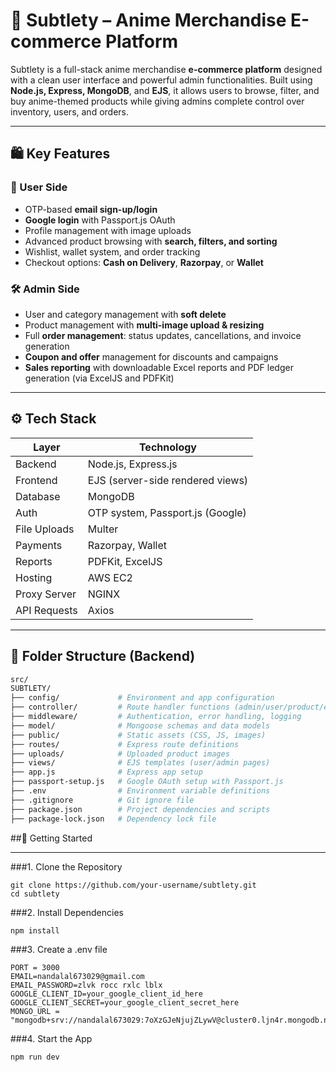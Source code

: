 # 🧢 Subtlety – Anime Merchandise E-commerce Platform

Subtlety is a full-stack anime merchandise **e-commerce platform** designed with a clean user interface and powerful admin functionalities. Built using **Node.js, Express, MongoDB**, and **EJS**, it allows users to browse, filter, and buy anime-themed products while giving admins complete control over inventory, users, and orders.

---

## 🛍️ Key Features

### 👥 User Side
- OTP-based **email sign-up/login**
- **Google login** with Passport.js OAuth
- Profile management with image uploads
- Advanced product browsing with **search, filters, and sorting**
- Wishlist, wallet system, and order tracking
- Checkout options: **Cash on Delivery**, **Razorpay**, or **Wallet**

### 🛠️ Admin Side
- User and category management with **soft delete**
- Product management with **multi-image upload & resizing**
- Full **order management**: status updates, cancellations, and invoice generation
- **Coupon and offer** management for discounts and campaigns
- **Sales reporting** with downloadable Excel reports and PDF ledger generation (via ExcelJS and PDFKit)

---

## ⚙️ Tech Stack

| Layer         | Technology                          |
|---------------|-------------------------------------|
| Backend       | Node.js, Express.js                 |
| Frontend      | EJS (server-side rendered views)    |
| Database      | MongoDB                             |
| Auth          | OTP system, Passport.js (Google)    |
| File Uploads  | Multer                              |
| Payments      | Razorpay, Wallet                    |
| Reports       | PDFKit, ExcelJS                     |
| Hosting       | AWS EC2                             |
| Proxy Server  | NGINX                               |
| API Requests  | Axios                               |

---

## 📁 Folder Structure (Backend)

```bash
src/
SUBTLETY/
├── config/             # Environment and app configuration
├── controller/         # Route handler functions (admin/user/product/etc.)
├── middleware/         # Authentication, error handling, logging
├── model/              # Mongoose schemas and data models
├── public/             # Static assets (CSS, JS, images)
├── routes/             # Express route definitions
├── uploads/            # Uploaded product images
├── views/              # EJS templates (user/admin pages)
├── app.js              # Express app setup
├── passport-setup.js   # Google OAuth setup with Passport.js
├── .env                # Environment variable definitions
├── .gitignore          # Git ignore file
├── package.json        # Project dependencies and scripts
├── package-lock.json   # Dependency lock file
```

##🚀 Getting Started

---

###1. Clone the Repository
```
git clone https://github.com/your-username/subtlety.git
cd subtlety
```

###2. Install Dependencies
```
npm install
```

###3. Create a .env file
```
PORT = 3000
EMAIL=nandalal673029@gmail.com
EMAIL_PASSWORD=zlvk rocc rxlc lblx
GOOGLE_CLIENT_ID=your_google_client_id_here
GOOGLE_CLIENT_SECRET=your_google_client_secret_here
MONGO_URL = "mongodb+srv://nandalal673029:7oXzGJeNjujZLywV@cluster0.ljn4r.mongodb.net/Subtlety"
```

###4. Start the App
```
npm run dev
```
